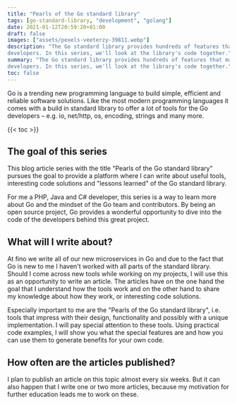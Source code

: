 ```yaml
---
title: "Pearls of the Go standard library"
tags: [go-standard-library, "development", "golang"]
date: 2021-01-12T20:59:20+01:00
draft: false
images: ["assets/pexels-veeterzy-39811.webp"]
description: "The Go standard library provides hundreds of features that make life easier for us Go 
developers. In this series, we'll look at the library's code together."
summary: "The Go standard library provides hundreds of features that make life easier for us Go 
developers. In this series, we'll look at the library's code together."
toc: false
---
```


Go is a trending new programming language to build simple, efficient and reliable software solutions. Like the most modern programming languages it comes with a build in standard library to offer a lot of tools for the Go developers – e.g. io, net/http, os, encoding, strings and many more.

{{< toc >}}

## The goal of this series

This blog article series with the title "Pearls of the Go standard library" pursues the goal to provide a platform where I can write about useful tools, interesting code solutions and "lessons learned" of the Go standard library.

For me a PHP, Java and C# developer, this series is a way to learn more about Go and the mindset of the Go team and contributors. By being an open source project, Go provides a wonderful opportunity to dive into the code of the developers behind this great project.

## What will I write about?

At fino we write all of our new microservices in Go and due to the fact that Go is new to me I haven't worked with all parts of the standard library. Should I come across new tools while working on my projects, I will use this as an opportunity to write an article. The articles have on the one hand the goal that I understand how the tools work and on the other hand to share my knowledge about how they work, or interesting code solutions.

Especially important to me are the "Pearls of the Go standard library", i.e. tools that impress with their design, functionality and possibly with a unique implementation. I will pay special attention to these tools. Using practical code examples, I will show you what the special features are and how you can use them to generate benefits for your own code.

## How often are the articles published?

I plan to publish an article on this topic almost every six weeks. But it can also happen that I write one or two more articles, because my motivation for further education leads me to work on these.